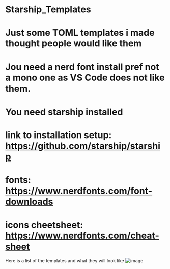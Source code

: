 # Starship_Templates
# Just some TOML templates i made thought people would like them
# Jou need a nerd font install pref not a mono one as VS Code does not like them. 
# You need starship installed
# link to installation setup: https://github.com/starship/starship
# fonts: https://www.nerdfonts.com/font-downloads
# icons cheetsheet: https://www.nerdfonts.com/cheat-sheet

Here is a list of the templates and what they will look like
![image](https://github.com/user-attachments/assets/aaf6cfe1-cd3b-46b9-8943-57c172209f1a)
